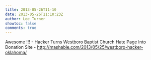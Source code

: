 ```yaml
---
title: 2013-05-26T11-10
date: 2013-05-26T11:10:23Z
author: Lee Turner
showtoc: false
comments: true
---
```


Awesome !!! - Hacker Turns Westboro Baptist Church Hate Page Into Donation Site - http://mashable.com/2013/05/25/westboro-hacker-oklahoma/

